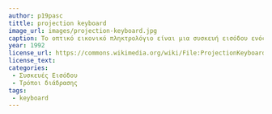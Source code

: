 ```yaml
---
author: p19pasc     
tittle: projection keyboard 
image_url: images/projection-keyboard.jpg
caption: Το οπτικό εικονικό πληκτρολόγιο είναι μια συσκευή εισόδου ενός υπολογιστή που προβάλλεται σε μια επιφάνεια. Οι εντολές εισόδου του πληκτρολογίου ανιχνεύονται από τις   κινήσεις των χεριών και των δακτύλων.
year: 1992
license_url: https://commons.wikimedia.org/wiki/File:ProjectionKeyboard_2.jpg
license_text: 
categories: 
 - Συσκευές Εισόδου
 - Τρόποι διάδρασης
tags:
 - keyboard         
---
```

